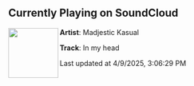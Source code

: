 ## Currently Playing on SoundCloud

[<img align="left" width="100" src="https://i1.sndcdn.com/artworks-KItEFdv5X7ilZVwp-zkvQeA-t500x500.png">](https://soundcloud.com/madjestickasual/in-my-head-2?in=madjestickasual/sets/getting-by-in-my-head-hosted-by-mk)

**Artist**: Madjestic Kasual 

**Track**: In my head

Last updated at 4/9/2025, 3:06:29 PM
